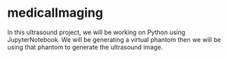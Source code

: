 # medicalImaging
In this ultrasound project, we will be working on Python using JupyterNotebook. We will be generating a virtual phantom
then we will be using that phantom to generate the ultrasound image.
